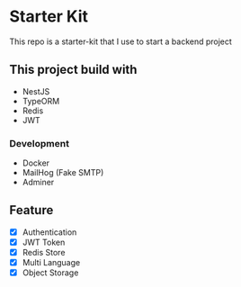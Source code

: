 
# Starter Kit

This repo is a starter-kit that I use to start a backend project

## This project build with

- NestJS
- TypeORM
- Redis
- JWT
  
### Development

- Docker
- MailHog (Fake SMTP)
- Adminer

## Feature

- [x] Authentication
- [x] JWT Token
- [x] Redis Store
- [x] Multi Language
- [x] Object Storage
